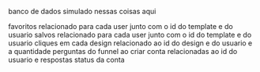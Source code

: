 banco de dados simulado nessas coisas aqui

favoritos relacionado para cada user junto com o id do template e do usuario
salvos relacionado para cada user junto com o id do template e do usuario
cliques em cada design relacionado ao id do design e do usuario e a quantidade
perguntas do funnel ao criar conta relacionadas ao id do usuario e respostas
status da conta
